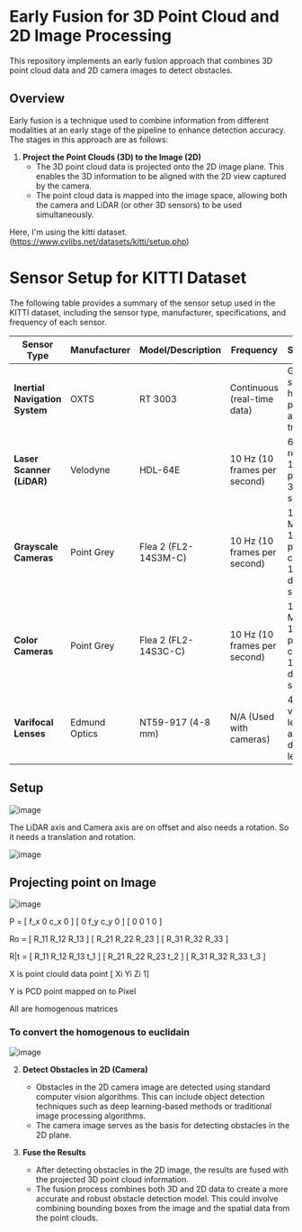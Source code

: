 # Early Fusion for 3D Point Cloud and 2D Image Processing

This repository implements an early fusion approach that combines 3D point cloud data and 2D camera images to detect obstacles.

## Overview

Early fusion is a technique used to combine information from different modalities at an early stage of the pipeline to enhance detection accuracy. The stages in this approach are as follows:

1. **Project the Point Clouds (3D) to the Image (2D)**
   - The 3D point cloud data is projected onto the 2D image plane. This enables the 3D information to be aligned with the 2D view captured by the camera.
   - The point cloud data is mapped into the image space, allowing both the camera and LiDAR (or other 3D sensors) to be used simultaneously.

Here, I'm using the kitti dataset. (https://www.cvlibs.net/datasets/kitti/setup.php)



# Sensor Setup for KITTI Dataset

The following table provides a summary of the sensor setup used in the KITTI dataset, including the sensor type, manufacturer, specifications, and frequency of each sensor.

| Sensor Type                    | Manufacturer          | Model/Description                          | Frequency                     | Specifications                                                                 |
|---------------------------------|-----------------------|--------------------------------------------|-------------------------------|-------------------------------------------------------------------------------|
| **Inertial Navigation System**  | OXTS                  | RT 3003                                    | Continuous (real-time data)   | GPS/IMU system with high-precision positioning and motion tracking.           |
| **Laser Scanner (LiDAR)**       | Velodyne             | HDL-64E                                    | 10 Hz (10 frames per second)  | 64 vertical resolution, 100k points per cycle, 360-degree scan range.         |
| **Grayscale Cameras**           | Point Grey           | Flea 2 (FL2-14S3M-C)                       | 10 Hz (10 frames per second)  | 1.4 Megapixels, 1382 x 512 pixels, cropped to 1382 x 512, dynamic shutter.    |
| **Color Cameras**               | Point Grey           | Flea 2 (FL2-14S3C-C)                       | 10 Hz (10 frames per second)  | 1.4 Megapixels, 1382 x 512 pixels, cropped to 1382 x 512, dynamic shutter.    |
| **Varifocal Lenses**            | Edmund Optics        | NT59-917 (4-8 mm)                          | N/A (Used with cameras)       | 4-8 mm varifocal lenses, adjustable for different focal lengths.              |

## Setup

![image](https://github.com/user-attachments/assets/965983c3-5d02-44e2-a475-bca6158413cc)

The LiDAR axis and Camera axis are on offset and also needs a rotation. So it needs a translation and rotation.


![image](https://github.com/user-attachments/assets/2129e497-b55d-4127-adbf-70e3c7f66983)

## Projecting point on Image

![image](https://github.com/user-attachments/assets/d0f17c8a-d323-45ae-aab9-087749604898)

P = [ f_x   0    c_x   0 ]
    [  0    f_y   c_y   0 ]
    [  0     0     1    0 ]

Ro = [ R_11   R_12   R_13 ]
     [ R_21   R_22   R_23 ]
     [ R_31   R_32   R_33 ]
     
R|t = [ R_11   R_12   R_13   t_1 ]
      [ R_21   R_22   R_23   t_2 ]
      [ R_31   R_32   R_33   t_3 ]

X is point clould data point [ Xi Yi Zi 1]

Y is PCD point mapped on to Pixel

All are homogenous matrices

### To convert the homogenous to euclidain

![image](https://github.com/user-attachments/assets/b981f1db-711a-4b4a-8860-78813b16e373)



2. **Detect Obstacles in 2D (Camera)**
   - Obstacles in the 2D camera image are detected using standard computer vision algorithms. This can include object detection techniques such as deep learning-based methods or traditional image processing algorithms.
   - The camera image serves as the basis for detecting obstacles in the 2D plane.

3. **Fuse the Results**
   - After detecting obstacles in the 2D image, the results are fused with the projected 3D point cloud information.
   - The fusion process combines both 3D and 2D data to create a more accurate and robust obstacle detection model. This could involve combining bounding boxes from the image and the spatial data from the point clouds.

